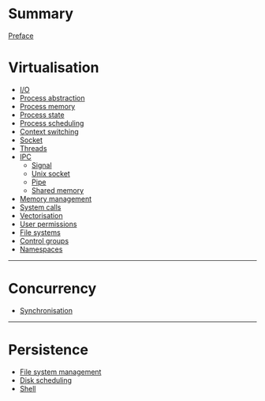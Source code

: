 # Summary

[Preface](./preface.md)

# Virtualisation

- [I/O](./io.md)
- [Process abstraction]()
- [Process memory](./process_memory.md)
- [Process state]()
- [Process scheduling]()
- [Context switching]()
- [Socket](./socket.md)
- [Threads](./threads.md)
- [IPC](./ipc/index.md)
  - [Signal](./ipc/signals.md)
  - [Unix socket](./ipc/unix-socket.md)
  - [Pipe]()
  - [Shared memory]()
- [Memory management](./memory_management.md)
- [System calls](./system_calls.md)
- [Vectorisation](./vectorisation.md)
- [User permissions]()
- [File systems]()
- [Control groups]()
- [Namespaces]()

---

# Concurrency
- [Synchronisation]()

---

# Persistence

- [File system management](./file_system_management.md)
- [Disk scheduling]()
- [Shell](./shell.md)
